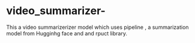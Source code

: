 # video_summarizer-
This a video summarizerizer model which uses pipeline , a summarization  model from Hugginhg face and and rpuct library.
